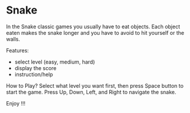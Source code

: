 # Snake

 In the Snake classic games you usually have to eat objects. Each object eaten makes the snake longer and you have to avoid to hit yourself or the walls.
 
Features:
  - select level (easy, medium, hard)
  - display the score
  - instruction/help
  
  How to Play?
    Select what level you want first, then press Space button to start the game. Press Up, Down, Left, and Right to navigate the snake. 
    
  Enjoy !!!
